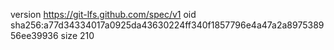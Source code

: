 version https://git-lfs.github.com/spec/v1
oid sha256:a77d34334017a0925da43630224ff340f1857796e4a47a2a897538956ee39936
size 210
